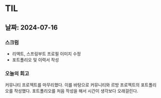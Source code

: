 # TIL
## 날짜: 2024-07-16

### 스크럼
* 리액트, 스프링부트 프로필 이미지 수정
* 포트폴리오 및 이력서 작성

### 오늘의 회고
커뮤니티 프로젝트를 마무리했다. 이를 바탕으로 커뮤니티와 르방 프로젝트의 포트폴리오를 작성했다. 포트폴리오를 처음 작성을 해서 시간이 생각보다 오래걸린다. 